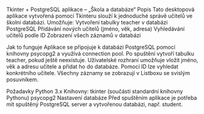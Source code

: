 Tkinter + PostgreSQL aplikace – „Škola a databáze“
Popis
Tato desktopová aplikace vytvořená pomocí Tkinteru slouží k jednoduché správě učitelů ve školní databázi. Umožňuje:
Vytvoření tabulky teacher v databázi PostgreSQL
Přidávání nových učitelů (jméno, věk, adresa)
Vyhledávání učitelů podle ID
Zobrazení všech záznamů v databázi

Jak to funguje
Aplikace se připojuje k databázi PostgreSQL pomocí knihovny psycopg2 a využívá connection pool.
Po spuštění vytvoří tabulku teacher, pokud ještě neexistuje.
Uživatelské rozhraní umožňuje vložit jméno, věk a adresu učitele a přidat ho do databáze.
Pomocí ID lze vyhledat konkrétního učitele.
Všechny záznamy se zobrazují v Listboxu se svislým posuvníkem.

Požadavky
Python 3.x
Knihovny:
tkinter (součástí standardní knihovny Pythonu)
psycopg2
Nastavení databáze
Před spuštěním aplikace je potřeba mít spuštěný PostgreSQL server a vytvořenou databázi, např. student.
